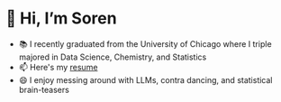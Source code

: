 <!--
**sorendunn/sorendunn** is a ✨ _special_ ✨ repository because its `README.md` (this file) appears on your GitHub profile.
--->
# 👋 Hi, I’m Soren
- 📚 I recently graduated from the University of Chicago where I triple majored in Data Science, Chemistry, and Statistics
- 📫 Here's my [resume](https://drive.google.com/file/d/1hAZ_kUxFD6_0OeQEcRgMLOThODEr-05e/view?usp=sharing)
- 😄 I enjoy messing around with LLMs, contra dancing, and statistical brain-teasers

